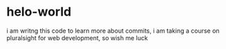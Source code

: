 # helo-world 

i am writng this code to learn more about commits, i am taking a course on pluralsight 
for web development, so wish me luck 
